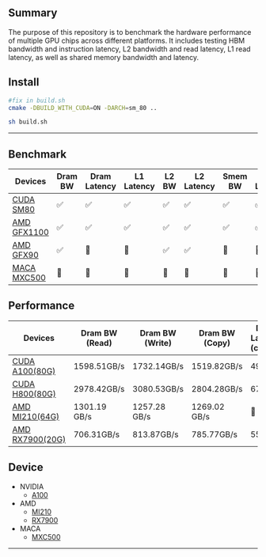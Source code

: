 

## Summary
The purpose of this repository is to benchmark the hardware performance of multiple GPU chips across different platforms. It includes testing HBM bandwidth and instruction latency, L2 bandwidth and read latency, L1 read latency, as well as shared memory bandwidth and latency.


## Install

```bash
#fix in build.sh
cmake -DBUILD_WITH_CUDA=ON -DARCH=sm_80 ..

sh build.sh 
```

---

## Benchmark
Devices | Dram BW |  Dram Latency | L1 Latency | L2 BW | L2 Latency | Smem BW | Smem Latency |
|----|----|----|----|----|----|----|----|
|[CUDA SM80](https://docs.nvidia.com/cuda/inline-ptx-assembly/index.html)|✅|✅|✅|✅|✅|✅|✅|
|[AMD GFX1100](https://www.amd.com/content/dam/amd/en/documents/radeon-tech-docs/instruction-set-architectures/rdna3-shader-instruction-set-architecture-feb-2023_0.pdf)|✅|✅|✅|✅|✅|✅|✅|
|[AMD GFX90](https://www.amd.com/content/dam/amd/en/documents/instinct-tech-docs/instruction-set-architectures/instinct-mi200-cdna2-instruction-set-architecture.pdf)|✅|🔨|🔨|✅|✅|🔨|🔨|
|[MACA MXC500](https://www.metax-tech.com/prod.html?cid=2)|🔨|🔨|🔨|🔨|🔨|🔨|🔨|


## Performance

| Devices | Dram BW (Read) | Dram BW (Write) | Dram BW (Copy) | Dram Latency (cycles) | L2 BW | L2 Latency (cycles) |  L1 Latency (cycles) |Smem BW (Measured) (byte/cycle) | Smem BW (Theoretical) (byte/cycle) | Smem Latency (cycles) |
|---------|----------------|-----------------|----------------|-----------------------|---------------------|-------|----------------------|---------------------------------|------------------------------------|----------------------|
| [CUDA A100(80G)](https://www.techpowerup.com/gpu-specs/a100-pcie-80-gb.c3821) | 1598.51GB/s | 1732.14GB/s | 1519.82GB/s | 499 | 3094.17GB/s | 332 | 33 | 111.73 | 128 | 23 |
| [CUDA H800(80G)](https://www.techpowerup.com/gpu-specs/h800-pcie-80-gb.c4181) | 2978.42GB/s | 3080.53GB/s | 2804.28GB/s | 673 | 8827.54GB/s | 273 | 32 | 128.94 | 128 | 23 |
| [AMD MI210(64G)](https://www.techpowerup.com/gpu-specs/radeon-instinct-mi210.c3857) | 1301.19 GB/s | 1257.28 GB/s | 1269.02 GB/s | 🔨 |🔨 | 🔨 | 🔨 | 🔨 | 🔨 | 🔨 |
| [AMD RX7900(20G)](https://www.techpowerup.com/gpu-specs/radeon-rx-7900-xt.c3912) | 706.31GB/s | 813.87GB/s | 785.77GB/s | 551 | 3253.16GB/s | 340 | 35 | 100.21 | 128 | 33 |

## Device
- NVIDIA
    - [A100](https://www.techpowerup.com/gpu-specs/a100-pcie-80-gb.c3821)
- AMD
    - [MI210](https://www.techpowerup.com/gpu-specs/radeon-instinct-mi210.c3857) 
    - [RX7900](https://www.techpowerup.com/gpu-specs/radeon-rx-7900-xt.c3912)
- MACA 
    - [MXC500](https://www.metax-tech.com/prod.html?cid=2)

---
